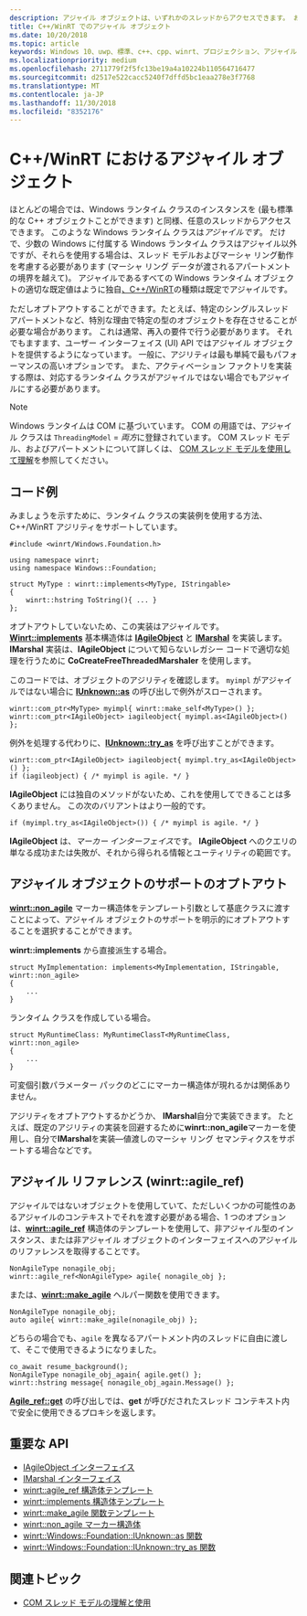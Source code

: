 ```yaml
---
description: アジャイル オブジェクトは、いずれかのスレッドからアクセスできます。 お使いの C++/WinRT 型は既定ではアジャイルですが、オプトアウトできます。
title: C++/WinRT でのアジャイル オブジェクト
ms.date: 10/20/2018
ms.topic: article
keywords: Windows 10、uwp、標準、c++、cpp、winrt、プロジェクション、アジャイル、オブジェクト、アジリティ、IAgileObject
ms.localizationpriority: medium
ms.openlocfilehash: 2711779f2f5fc13be19a4a10224b110564716477
ms.sourcegitcommit: d2517e522cacc5240f7dffd5bc1eaa278e3f7768
ms.translationtype: MT
ms.contentlocale: ja-JP
ms.lasthandoff: 11/30/2018
ms.locfileid: "8352176"
---
```

# <a name="agile-objects-in-cwinrt"></a>C++/WinRT におけるアジャイル オブジェクト

ほとんどの場合では、Windows ランタイム クラスのインスタンスを (最も標準的な C++ オブジェクトことができます) と同様、任意のスレッドからアクセスできます。 このような Windows ランタイム クラスは*アジャイルです*。 だけで、少数の Windows に付属する Windows ランタイム クラスはアジャイル以外ですが、それらを使用する場合は、スレッド モデルおよびマーシャ リング動作を考慮する必要があります (マーシャ リング データが渡されるアパートメントの境界を越えて)。 アジャイルであるすべての Windows ランタイム オブジェクトの適切な既定値はように独自[、C++/WinRT](/windows/uwp/cpp-and-winrt-apis/intro-to-using-cpp-with-winrt)の種類は既定でアジャイルです。

ただしオプトアウトすることができます。たとえば、特定のシングルスレッド アパートメントなど、特別な理由で特定の型のオブジェクトを存在させることが必要な場合があります。 これは通常、再入の要件で行う必要があります。 それでもますます、ユーザー インターフェイス (UI) API ではアジャイル オブジェクトを提供するようになっています。 一般に、アジリティは最も単純で最もパフォーマンスの高いオプションです。 また、アクティベーション ファクトリを実装する際は、対応するランタイム クラスがアジャイルではない場合でもアジャイルにする必要があります。

> [!NOTE]
> Windows ランタイムは COM に基づいています。 COM の用語では、アジャイル クラスは `ThreadingModel` = *両方*に登録されています。 COM スレッド モデル、およびアパートメントについて詳しくは、 [COM スレッド モデルを使用して理解](https://msdn.microsoft.com/library/ms809971)を参照してください。

## <a name="code-examples"></a>コード例

みましょうを示すために、ランタイム クラスの実装例を使用する方法、C++/WinRT アジリティをサポートしています。

```cppwinrt
#include <winrt/Windows.Foundation.h>

using namespace winrt;
using namespace Windows::Foundation;

struct MyType : winrt::implements<MyType, IStringable>
{
    winrt::hstring ToString(){ ... }
};
```

オプトアウトしていないため、この実装はアジャイルです。 [**Winrt::implements**](/uwp/cpp-ref-for-winrt/implements) 基本構造体は [**IAgileObject**](https://msdn.microsoft.com/library/windows/desktop/hh802476) と [**IMarshal**](/windows/desktop/api/objidl/nn-objidl-imarshal) を実装します。 **IMarshal** 実装は、**IAgileObject** について知らないレガシー コードで適切な処理を行うために **CoCreateFreeThreadedMarshaler** を使用します。

このコードでは、オブジェクトのアジリティを確認します。 `myimpl` がアジャイルではない場合に [**IUnknown::as**](/uwp/cpp-ref-for-winrt/windows-foundation-iunknown#iunknownas-function) の呼び出しで例外がスローされます。

```cppwinrt
winrt::com_ptr<MyType> myimpl{ winrt::make_self<MyType>() };
winrt::com_ptr<IAgileObject> iagileobject{ myimpl.as<IAgileObject>() };
```

例外を処理する代わりに、[**IUnknown::try_as**](/uwp/cpp-ref-for-winrt/windows-foundation-iunknown#iunknowntryas-function) を呼び出すことができます。

```cppwinrt
winrt::com_ptr<IAgileObject> iagileobject{ myimpl.try_as<IAgileObject>() };
if (iagileobject) { /* myimpl is agile. */ }
```

**IAgileObject** には独自のメソッドがないため、これを使用してできることは多くありません。 この次のバリアントはより一般的です。

```cppwinrt
if (myimpl.try_as<IAgileObject>()) { /* myimpl is agile. */ }
```

**IAgileObject** は、*マーカー インターフェイス*です。 **IAgileObject** へのクエリの単なる成功または失敗が、それから得られる情報とユーティリティの範囲です。

## <a name="opting-out-of-agile-object-support"></a>アジャイル オブジェクトのサポートのオプトアウト

[**winrt::non_agile**](/uwp/cpp-ref-for-winrt/non_agile) マーカー構造体をテンプレート引数として基底クラスに渡すことによって、アジャイル オブジェクトのサポートを明示的にオプトアウトすることを選択することができます。

**winrt::implements** から直接派生する場合。

```cppwinrt
struct MyImplementation: implements<MyImplementation, IStringable, winrt::non_agile>
{
    ...
}
```

ランタイム クラスを作成している場合。

```cppwinrt
struct MyRuntimeClass: MyRuntimeClassT<MyRuntimeClass, winrt::non_agile>
{
    ...
}
```

可変個引数パラメーター パックのどこにマーカー構造体が現れるかは関係ありません。

アジリティをオプトアウトするかどうか、 **IMarshal**自分で実装できます。 たとえば、既定のアジリティの実装を回避するために**winrt::non_agile**マーカーを使用し、自分で**IMarshal**を実装&mdash;値渡しのマーシャ リング セマンティクスをサポートする場合などです。

## <a name="agile-references-winrtagileref"></a>アジャイル リファレンス (winrt::agile_ref)

アジャイルではないオブジェクトを使用していて、ただしいくつかの可能性のあるアジャイルのコンテキストでそれを渡す必要がある場合、1 つのオプションは、[**winrt::agile_ref**](/uwp/cpp-ref-for-winrt/agile-ref) 構造体のテンプレートを使用して、非アジャイル型のインスタンス、または非アジャイル オブジェクトのインターフェイスへのアジャイルのリファレンスを取得することです。

```cppwinrt
NonAgileType nonagile_obj;
winrt::agile_ref<NonAgileType> agile{ nonagile_obj };
```

または、[**winrt::make_agile**](/uwp/cpp-ref-for-winrt/make-agile) ヘルパー関数を使用できます。

```cppwinrt
NonAgileType nonagile_obj;
auto agile{ winrt::make_agile(nonagile_obj) };
```

どちらの場合でも、`agile` を異なるアパートメント内のスレッドに自由に渡して、そこで使用できるようになりました。

```cppwinrt
co_await resume_background();
NonAgileType nonagile_obj_again{ agile.get() };
winrt::hstring message{ nonagile_obj_again.Message() };
```

[**Agile_ref::get**](/uwp/cpp-ref-for-winrt/agile-ref#agilerefget-function) の呼び出しでは、**get** が呼びだされたスレッド コンテキスト内で安全に使用できるプロキシを返します。

## <a name="important-apis"></a>重要な API

* [IAgileObject インターフェイス](https://msdn.microsoft.com/library/windows/desktop/hh802476)
* [IMarshal インターフェイス](https://docs.microsoft.com/previous-versions/windows/embedded/ms887993)
* [winrt::agile_ref 構造体テンプレート](/uwp/cpp-ref-for-winrt/agile-ref)
* [winrt::implements 構造体テンプレート](/uwp/cpp-ref-for-winrt/implements)
* [winrt::make_agile 関数テンプレート](/uwp/cpp-ref-for-winrt/make-agile)
* [winrt::non_agile マーカー構造体](/uwp/cpp-ref-for-winrt/non_agile)
* [winrt::Windows::Foundation::IUnknown::as 関数](/uwp/cpp-ref-for-winrt/windows-foundation-iunknown#iunknownas-function)
* [winrt::Windows::Foundation::IUnknown::try_as 関数](/uwp/cpp-ref-for-winrt/windows-foundation-iunknown#iunknowntryas-function)

## <a name="related-topics"></a>関連トピック

* [COM スレッド モデルの理解と使用](https://msdn.microsoft.com/library/ms809971)
